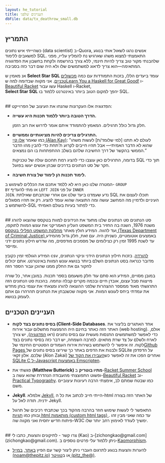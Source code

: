 ```yaml
---
layout: he_tutorial
title: העניינים שלפני
dbFile: data/tx_deathrow_small.db
---
```


<a name="impetus"></a>
## התמריץ
כשהיייתי איש נתונים (data scientist) ב-Quora, אנשים נהגו לשאול אותי בנוגע למשאבים ללימוד SQL. התאמצתי למצוא משהו שארגיש נח להמליץ עלייו, מפני שלהבנתי מקור טוב צריך להיות חינמי, ללא צורך בהרשמה ולקחת בחשבון את הפדגוגיה המתאימה&mdash;הוא צריך לדאוג למשתמשים שלו ולא היה שום דבר כזה בסביבה.

אנ מאמין ש **Select Star SQL** עומד ביעדים הללו, בזכות התמודדות עם כמה <a href="#technicals">מכשולים טכניים</a>. אני מקווה שבדומה למה ש<a href='http://learnyouahaskell.com/chapters'>Learn You a Haskell for Great Good!</a> ו-<a href='https://beautifulracket.com'>Beautiful Racket</a> עשו עבור Haskell ו-Racket,<br>**Select Star SQL** יהפך למקום הטוב ביותר באינטרנט ללמוד בו SQL.

<br>
<a name="pedagogy"></a>
## הפדגוגיה
אלו העקרונות שהנחו את העיצוב של הפרוייקט:

- <p><strong>הדרך הטובה ביותר ללמוד תכנות היא עשייה.</strong><br>

     חלק גדול כולל תרגילים. המאמץ להתמודד איתם אומר לדרוש את רוב הזמן.</p>

- <p><strong>התרגילים צריכים להיות מציאותיים וממשיים.</strong><br>
    כמו שאמר <a href="https://www.fastcompany.com/40435064/what-alan-kay-thinks-about-the-iphone-and-technology-now">אלן קיי (Alan Kay)</a>: "לעולם לא תתנו [למי שלומד/ת] לעשות משהו שהוא לא הדבר האמיתי&mdash; אבל תהיו חייבים לקרוע ת’תחת כדי להבין מהו הדבר הממשי בהקשר של דרך החשיבה שלהם בשלב ההתפתחות בו הם נמצאים.”</p>
    <p>בדומה, התרגילים כאן עוצבו כדי להציג רמת תחכום עולה של טכניקות SQL תוך כדי חקר של סט הנתונים בדרכים שבהן אנשים יעשו בפועל.</p>

- <p><strong>לימוד תכנות הן לימוד של צורת חשיבה.</strong><br>
המטרה שלנו כאן היא לא ללמד אתכם את הכללים לשימוש ב- <code>GROUP BY</code> או מתי להעדיף <code>LEFT JOIN</code> על פני <code>INNER JOIN</code>. נדע שעמדנו ביעד שלנו אם אחרי שכתבתם שאילתת SQL תוכלו לעצום את העיניים ולדמיין מה המחשב עושה ומה התוצאה שהוא עומד להציג. רק אז תהיו מסוגלים להשתמש ב-SQL כדי לפתור בעיות בעולם האמיתי.

<br>
<a name="dataset"></a>
## סט הנתונים
סט הנתונים שלנו מתעד את הנידונים למוות בטקסס שהוצאו להורג משנת 1976, השנה בה החזיר בית המשפט העליון האמריקני את עונש המוות לתוקפו, ועד להווה. המידע חולץ מאתר <a href='https://www.tdcj.state.tx.us/death_row/dr_executed_offenders.html'> מחלקת המשפט הפלילי בטקסס (Texas Department of Criminal Justice) </a> באמצעים אוטומטיים, כשניתן היה. עם זאת, חלק גדול מהמידע עד לשנת 1995 זמין רק כצילומים של מסמכים מודפסים, מה שדרש חילוץ נתונים ידני ומייסר.

המידע הגולמי זמין כקובץ csv <a href="data/tx_deathrow_full.csv"> להורדה</a>. בזכות חילוץ הנתונים הידני וניקוי הנתונים, מדובר כנראה בסט הנתונים השלם ביותר בנושא עונש המוות באינטרנט. אתם יכולים לחקור גם את החלק ממנו שהוכן עבור הספר הזה <sql-exercise
  data-question="זהו עורך קוד אינטרקטיבי. תוכלו לערוך את השאילתה שלמטה."
  data-comment="Shift+Enter הוא קיצור המקלדת להרצת השאילתה"
  data-default-text="SELECT *
FROM executions
LIMIT 3"></sql-exercise>

במובן מסויים, המידע הוא סתם עוד חלק משעמם בספר תכנות. במובן אחר, כל שורה מייצגת סבל עצום, אובדן חיים ובכמה מקרים קבלה ונחמה. בהכנת סט הנתונים הזה התרגשתי מאוד ממספר ההצהרות שלפני ההוצאה להורג ומצאתי את עצמי בוחן מחדש את עמדתי ביחס לעונש המוות. אני מקווה שכשנבחן את הנתונים תהרהרו גם אתם לעומק בנושא.
<br>
<a name="technicals"></a>

## העניינים הטכניים
- <p><strong>בסיס נתונים בצד לקוח (Client-Side Databases</strong>. אחד האתגרים בליצור את האתר הזה כאתר בחינם היה ההמנעות מתשלום עבור אירוח (web hosting). אולם, כדי לאפשר למשתמשים התנסות מעשית עם בסיס נתונים (ראו <a href="#pedagogy">הפדגוגיה</a>), יש צורך לארח ולשלם על צד שרת מתאים. למרבה השמחה, יש דבר כזה בסיסי נתונים בצד לקוח. זה איפשר לי להשתמש בשירות אירוח העמודים הסטטיים החינמי של<a href="https://pages.github.com">Github Pages </a>ולבנות את הדפים באתר כך שיריצו בסיס נתונים של SQLite על הדפדפן שלכם. אלון זקאי (Alon Zakai) ואחרים הפכו את זה לאפשר כש<a href="https://github.com/kripken/sql.js">העבירו את הקוד של SQLite C ל-Javascript באמצעות Emscripten</a>.</p>


- <p> פגשתי את <strong>(Matthew Butterick) מתיו בוטריק</strong> ב-<a href="https://summer-school.racket-lang.org/2018/">Racket Summer School</a> ופשוט התפוצצתי מהעבודה הנהדרת שהוא עשה ב-<a href="http://beautifulracket.com">Beautiful Racket</a> וב- <a href="http://practicaltypography.com">Practical Typography</a>. כמו שבטח שמתם לב, אימצתי הרבה רעיונות עיצוביים משם.</p>

- <p><strong>Jekyll</strong>. אלמלא <a href="https://jekyllrb.com/">Jekyll</a>, הייתי חייב לכתוב את כל ה-html של האתר הזה בצורה ידנית. תודה לאל על Jekyll.</p>

- <p>התאפשר לי לעשות שימוש חוזר בהרבה מהקוד בכך שכתבתי רכיבים של תרגול ובוחן כמו <a href="https://developer.mozilla.org/en-US/docs/Web/Web_Components"> תגיות html מותאמות (custom html tags) </a>. עד כמה שאני מבין זהו פיתוח חדיש יחסית ואני מקווה שה-W3C ימשיך לעודד לאימוץ רחב יותר שלו.</p>

<br>
<a name="contact"></a>
## צרו קשר
- לתיקונים והצעות, כתבו לי (Kao) ב-[zichongkao@gmail.com](zichongkao@gmail.com).
ניתן ללמוד עלי פרטים נוספים ב-<a href="http://kaomorphism.com">Kaomorphism</a>.

- להערות והצעות בנוגע לתרגום העברי ניתן ליצור קשר עם הפיץ [באתר](https://thepitz.io/hebrew), [במייל (noam@thepitz.io)](noamoss@pitz.io/hebrew) או ב[טוויטר (pitz_the@)](http://twitter.com/pitz_the).
